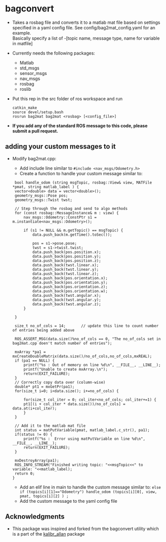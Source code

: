 # bagconvert

* Takes a rosbag file and converts it to a matlab mat file based on settings specified in a yaml config file.  See config/bag2mat_config.yaml for an example.  
Basically specify a list of -[topic name, message type, name for variable in matfile]
* Currently needs the following packages:
  - Matlab
  - std_msgs
  - sensor_msgs
  - nav_msgs
  - rosbag
  - roslib
  
* Put this rep in the src folder of ros workspace and run 
  ```
  catkin_make
  source devel/setup.bash
  rosrun bag2mat bag2mat <rosbag> [<config_file>]
  ```
  
 * **If you add any of the standard ROS message to this code, please submit a pull request.**

## adding your custom messages to it
 * Modify bag2mat.cpp:
   * Add include line similar to `#include <nav_msgs/Odometry.h>`
   * Create a function to handle your custom message similar to:
   ```
    bool handle_odom (string msgTopic, rosbag::View& view, MATFile *pmat, string matlab_label ) {
    vector<double> data = vector<double>();
    geometry_msgs::Pose pos;
    geometry_msgs::Twist twst;

    // Step through the rosbag and send to algo methods
    for (const rosbag::MessageInstance& m : view) {
        nav_msgs::Odometry::ConstPtr s1 = m.instantiate<nav_msgs::Odometry>();

        if (s1 != NULL && m.getTopic() == msgTopic) {
            data.push_back(m.getTime().toSec());
            
            pos = s1->pose.pose;
            twst = s1->twist.twist;
            data.push_back(pos.position.x);
            data.push_back(pos.position.y);
            data.push_back(pos.position.z);
            data.push_back(twst.linear.x);
            data.push_back(twst.linear.y);
            data.push_back(twst.linear.z);
            data.push_back(pos.orientation.x);
            data.push_back(pos.orientation.y);
            data.push_back(pos.orientation.z);
            data.push_back(pos.orientation.w);
            data.push_back(twst.angular.x);
            data.push_back(twst.angular.y);
            data.push_back(twst.angular.z);
        }

    }

    size_t no_of_cols = 14;       // update this line to count number of entries being added above 
    
    ROS_ASSERT_MSG(data.size()%no_of_cols == 0, "The no_of_cols set in bag2mat.cpp doen't match number of entries");
        
    mxArray *pa1 = mxCreateDoubleMatrix(data.size()/no_of_cols,no_of_cols,mxREAL);
    if (pa1 == NULL) {
        printf("%s : Out of memory on line %d\n", __FILE__, __LINE__);
        printf("Unable to create mxArray.\n");
        return(EXIT_FAILURE);
    }
    // Correctly copy data over (column-wise)
    double* pt1 = mxGetPr(pa1);
    for(size_t i=0; i<data.size(); i+=no_of_cols) {

        for(size_t col_iter = 0; col_iter<no_of_cols; col_iter+=1) {
        pt1[(i + col_iter * data.size())/no_of_cols] = data.at(i+col_iter);
        }
    }
    
    // Add it to the matlab mat file
    int status = matPutVariable(pmat, matlab_label.c_str(), pa1);
    if(status != 0) {
        printf("%s :  Error using matPutVariable on line %d\n", __FILE__, __LINE__);
        return(EXIT_FAILURE);
    }
    
    mxDestroyArray(pa1);
    ROS_INFO_STREAM("Finished writing topic: "<<msgTopic<<" to variable: "<<matlab_label);
    return 0;
   }
   ```

   * Add an elif line in main to handle the custom message similar to: `else if (topics[i][1]=="Odometry") handle_odom (topics[i][0], view, pmat, topics[i][2] ) ;`
   * Add the custom message to the yaml config file
   
## Acknowledgments
* This package was inspired and forked from the bagconvert utility which is a part of the [kalibr_allan](https://github.com/rpng/kalibr_allan) package
